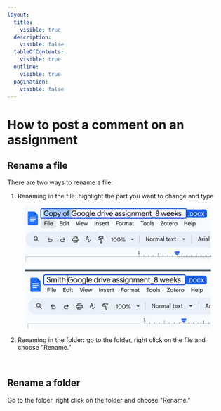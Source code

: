 ```yaml
---
layout:
  title:
    visible: true
  description:
    visible: false
  tableOfContents:
    visible: true
  outline:
    visible: true
  pagination:
    visible: false
---
```


# How to post a comment on an assignment

## Rename a file

There are two ways to rename a file:

1. Renaming in the file: highlight the part you want to change and type

<figure><img src="../../.gitbook/assets/image (59).png" alt=""><figcaption></figcaption></figure>

<figure><img src="../../.gitbook/assets/image (60).png" alt=""><figcaption></figcaption></figure>

2. Renaming in the folder: go to the folder, right click on the file and choose "Rename."

<figure><img src="../../.gitbook/assets/Screenshot 2024-05-30 at 11.01.21 AM.png" alt=""><figcaption></figcaption></figure>

## Rename a folder

Go to the folder, right click on the folder and choose "Rename."

<figure><img src="../../.gitbook/assets/Screenshot 2024-05-30 at 11.02.54 AM.png" alt=""><figcaption></figcaption></figure>
